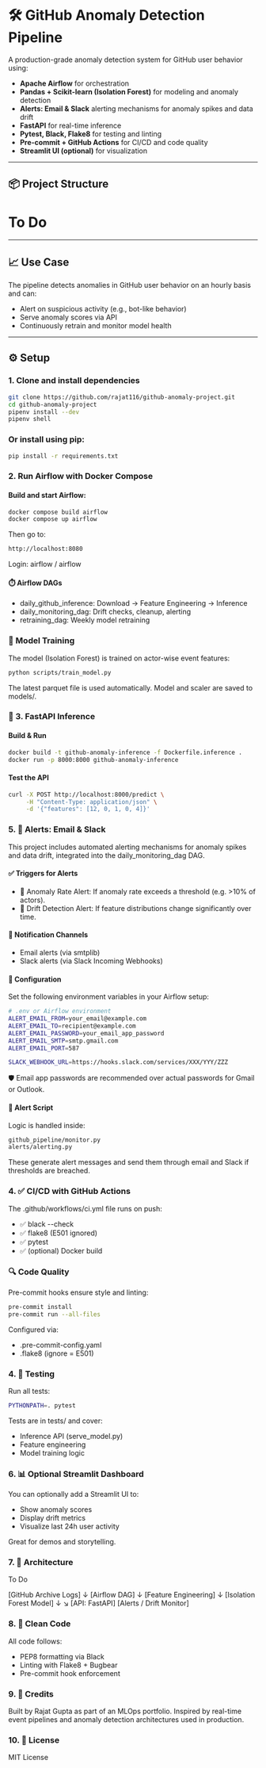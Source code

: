# 🛠️ GitHub Anomaly Detection Pipeline

A production-grade anomaly detection system for GitHub user behavior using:

- **Apache Airflow** for orchestration  
- **Pandas + Scikit-learn (Isolation Forest)** for modeling and anomaly detection
- **Alerts: Email & Slack** alerting mechanisms for anomaly spikes and data drift
- **FastAPI** for real-time inference  
- **Pytest, Black, Flake8** for testing and linting  
- **Pre-commit + GitHub Actions** for CI/CD and code quality 
- **Streamlit UI (optional)** for visualization

---

## 📦 Project Structure

# To Do


---

## 📈 Use Case

The pipeline detects anomalies in GitHub user behavior on an hourly basis and can:

- Alert on suspicious activity (e.g., bot-like behavior)
- Serve anomaly scores via API
- Continuously retrain and monitor model health

---

## ⚙️ Setup

### 1. Clone and install dependencies

```bash
git clone https://github.com/rajat116/github-anomaly-project.git
cd github-anomaly-project
pipenv install --dev
pipenv shell
```
### Or install using pip:

```bash
pip install -r requirements.txt
```

### 2. Run Airflow with Docker Compose

#### Build and start Airflow:

```bash
docker compose build airflow
docker compose up airflow
```

Then go to:

```bash
http://localhost:8080
```
Login: airflow / airflow

#### ⏱️ Airflow DAGs

- daily_github_inference: Download → Feature Engineering → Inference
- daily_monitoring_dag: Drift checks, cleanup, alerting
- retraining_dag: Weekly model retraining

### 🧠 Model Training

The model (Isolation Forest) is trained on actor-wise event features:

```bash
python scripts/train_model.py
```
The latest parquet file is used automatically. Model and scaler are saved to models/.

### 🚀 3. FastAPI Inference

#### Build & Run

```bash
docker build -t github-anomaly-inference -f Dockerfile.inference .
docker run -p 8000:8000 github-anomaly-inference
```

#### Test the API

```bash
curl -X POST http://localhost:8000/predict \
     -H "Content-Type: application/json" \
     -d '{"features": [12, 0, 1, 0, 4]}'
```

### 5. 📣 Alerts: Email & Slack

This project includes automated alerting mechanisms for anomaly spikes and data drift, integrated into the daily_monitoring_dag DAG.

#### ✅ Triggers for Alerts

- 🔺 Anomaly Rate Alert: If anomaly rate exceeds a threshold (e.g. >10% of actors).
- 🔁 Drift Detection Alert: If feature distributions change significantly over time.

#### 🔔 Notification Channels

- Email alerts (via smtplib)
- Slack alerts (via Slack Incoming Webhooks)

#### 🔧 Configuration

Set the following environment variables in your Airflow setup:

```bash
# .env or Airflow environment
ALERT_EMAIL_FROM=your_email@example.com
ALERT_EMAIL_TO=recipient@example.com
ALERT_EMAIL_PASSWORD=your_email_app_password
ALERT_EMAIL_SMTP=smtp.gmail.com
ALERT_EMAIL_PORT=587

SLACK_WEBHOOK_URL=https://hooks.slack.com/services/XXX/YYY/ZZZ
```
🛡️ Email app passwords are recommended over actual passwords for Gmail or Outlook.

#### 📁 Alert Script

Logic is handled inside:

```bash
github_pipeline/monitor.py
alerts/alerting.py
```

These generate alert messages and send them through email and Slack if thresholds are breached.

### 4. ✅ CI/CD with GitHub Actions

The .github/workflows/ci.yml file runs on push:

- ✅ black --check
- ✅ flake8 (E501 ignored)
- ✅ pytest
- ✅ (optional) Docker build

### 🔍 Code Quality

Pre-commit hooks ensure style and linting:

```bash
pre-commit install
pre-commit run --all-files
```

Configured via:

- .pre-commit-config.yaml
- .flake8 (ignore = E501)

### 4. 🧪 Testing

Run all tests:

```bash
PYTHONPATH=. pytest
```

Tests are in tests/ and cover:

- Inference API (serve_model.py)
- Feature engineering
- Model training logic

### 6. 📊 Optional Streamlit Dashboard

You can optionally add a Streamlit UI to:

- Show anomaly scores
- Display drift metrics
- Visualize last 24h user activity

Great for demos and storytelling.

### 7. 🧭 Architecture

To Do

[GitHub Archive Logs]
       ↓
[Airflow DAG]
       ↓
[Feature Engineering]
       ↓
[Isolation Forest Model]
       ↓           ↘
[API: FastAPI]    [Alerts / Drift Monitor]

### 8. 🧹 Clean Code

All code follows:

- PEP8 formatting via Black
- Linting with Flake8 + Bugbear
- Pre-commit hook enforcement

### 9. 🙌 Credits

Built by Rajat Gupta as part of an MLOps portfolio.
Inspired by real-time event pipelines and anomaly detection architectures used in production.

### 10. 📝 License

MIT License
